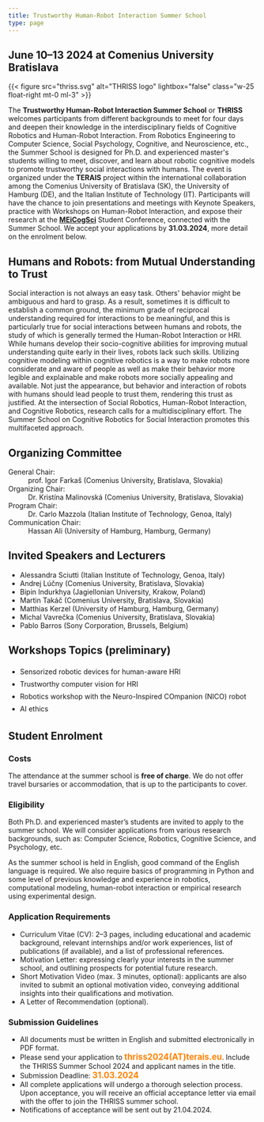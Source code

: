 ```yaml
---
title: Trustworthy Human-Robot Interaction Summer School
type: page
---
```


## June 10–13 2024 at Comenius University Bratislava

{{< figure src="thriss.svg" alt="THRISS logo"
    lightbox="false" class="w-25 float-right mt-0 ml-3" >}}

The **Trustworthy Human-Robot Interaction Summer School** or **THRISS** welcomes participants from different backgrounds to meet for four days and deepen their knowledge in the interdisciplinary fields of Cognitive Robotics and Human-Robot Interaction. From Robotics Engineering to Computer Science, Social Psychology, Cognitive, and Neuroscience, etc., the Summer School is designed for Ph.D. and experienced master's students willing to meet, discover, and learn about robotic cognitive models to promote trustworthy social interactions with humans. The event is organized under the **TERAIS** project within the international collaboration among the Comenius University of Bratislava (SK), the University of Hamburg (DE), and the Italian Institute of Technology (IT). Participants will have the chance to join presentations and meetings with Keynote Speakers, practice with Workshops on Human-Robot Interaction, and expose their research at the [**MEiCogSci**](https://www.meicogsci.eu/) Student Conference, connected with the Summer School. We accept your applications by **31.03.2024**, more detail on the enrolment below. 

## Humans and Robots: from Mutual Understanding to Trust

Social interaction is not always an easy task. Others' behavior might be ambiguous and hard to grasp. As a result, sometimes it is difficult to establish a common ground, the minimum grade of reciprocal understanding required for interactions to be meaningful, and this is particularly true for social interactions between humans and robots, the study of which is generally termed the Human-Robot Interaction or HRI. While humans develop their socio-cognitive abilities for improving mutual understanding quite early in their lives, robots lack such skills. Utilizing cognitive modeling within cognitive robotics is a way to make robots more considerate and aware of people as well as make their behavior more legible and explainable and make robots more socially appealing and available. Not just the appearance, but behavior and interaction of robots with humans should lead people to trust them, rendering this trust as justified. At the intersection of Social Robotics, Human-Robot Interaction, and Cognitive Robotics, research calls for a multidisciplinary effort. The Summer School on Cognitive Robotics for Social Interaction promotes this multifaceted approach. 

## Organizing Committee

<dl>
<dt class="float-left mr-2">General Chair:</dt>
<dd class="">prof. Igor Farkaš (Comenius University, Bratislava, Slovakia)</dd>
<dt class="float-left mr-2">Organizing Chair:</dt>
<dd class="">Dr. Kristína Malinovská (Comenius University, Bratislava, Slovakia)</dd>
<dt class="float-left mr-2">Program Chair:</dt>
<dd class="">Dr. Carlo Mazzola (Italian Institute of Technology, Genoa, Italy)</dd>
<dt class="float-left mr-2">Communication Chair:</dt>
<dd class="">Hassan Ali (University of Hamburg, Hamburg, Germany)</dd>
</dl>

## Invited Speakers and Lecturers

<ul class="list-unstyled">
<li>Alessandra Sciutti (Italian Institute of Technology, Genoa, Italy)</li>
<li>Andrej Lúčny (Comenius University, Bratislava, Slovakia)</li>
<li>Bipin Indurkhya (Jagiellonian University, Krakow, Poland)</li>
<li>Martin Takáč (Comenius University, Bratislava, Slovakia)</li>
<li>Matthias Kerzel (University of Hamburg, Hamburg, Germany)</li>
<li>Michal Vavrečka (Comenius University, Bratislava, Slovakia)</li>
<li>Pablo Barros (Sony Corporation, Brussels, Belgium)</li>
</ul>

## Workshops Topics (preliminary)
<ul class="list-unstyled" style="line-height:1.8em">
<li>Sensorized robotic devices for human-aware HRI</li>
<li>Trustworthy computer vision for HRI</li>
<li>Robotics workshop with the Neuro-Inspired COmpanion (NICO) robot</li>
<li>AI ethics</li>
</ul>

## Student Enrolment

### Costs
The attendance at the summer school is **free of charge**. We do not offer travel bursaries or accommodation, that is up to the participants to cover.

### Eligibility
Both Ph.D. and experienced master’s students are invited to apply to the summer school. We will consider applications from various research backgrounds, such as: Computer Science, Robotics, Cognitive Science, and Psychology, etc.

As the summer school is held in English, good command of the English language is required. We also require basics of programming in Python and some level of previous knowledge and experience in robotics, computational modeling, human-robot interaction or empirical research using experimental design.

### Application Requirements

* Curriculum Vitae (CV): 2–3 pages, including educational and academic background, relevant internships and/or work experiences, list of publications (if available), and a list of professional references.
* Motivation Letter: expressing clearly your interests in the summer school, and outlining prospects for potential future research.
* Short Motivation Video (max. 3 minutes, optional): applicants are also invited to submit an optional motivation video, conveying additional insights into their qualifications and motivation.  
* A Letter of Recommendation (optional).

### Submission Guidelines

* All documents must be written in English and submitted electronically in PDF format.
* Please send your application to <strong style="color:#ff8200; font-size:1.2em">thriss2024(AT)terais.eu</strong>. Include the THRISS Summer School 2024 and applicant names in the title.
* Submission Deadline: <strong style="color:#ff8200; font-size:1.2em">31.03.2024</strong>
* All complete applications will undergo a thorough selection process. Upon acceptance, you will receive an official acceptance letter via email with the offer to join the THRISS summer school. 
* Notifications of acceptance will be sent out by 21.04.2024. 

